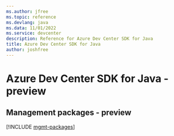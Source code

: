 ```yaml
---
ms.author: jfree
ms.topic: reference
ms.devlang: java
ms.data: 11/01/2022
ms.service: devcenter
description: Reference for Azure Dev Center SDK for Java
title: Azure Dev Center SDK for Java
author: joshfree
---
```

# Azure Dev Center SDK for Java - preview

## Management packages - preview
[!INCLUDE [mgmt-packages](dev-center-mgmt-index.md)]